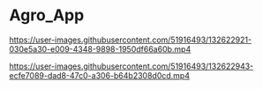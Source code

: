 # Agro_App



https://user-images.githubusercontent.com/51916493/132622921-030e5a30-e009-4348-9898-1950df66a60b.mp4


https://user-images.githubusercontent.com/51916493/132622943-ecfe7089-dad8-47c0-a306-b64b2308d0cd.mp4


